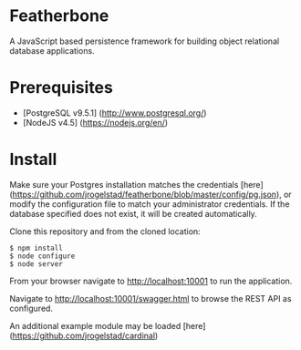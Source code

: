 Featherbone
===========
A JavaScript based persistence framework for building object relational database applications.

# Prerequisites
* [PostgreSQL v9.5.1] (http://www.postgresql.org/)
* [NodeJS v4.5] (https://nodejs.org/en/)
  
# Install

Make sure your Postgres installation matches the credentials [here] (https://github.com/jrogelstad/featherbone/blob/master/config/pg.json), or modify the configuration file to match your administrator credentials. If the database specified does not exist, it will be created automatically.

Clone this repository and from the cloned location:

```text
$ npm install
$ node configure
$ node server
```

From your browser navigate to <http://localhost:10001> to run the application.

Navigate to <http://localhost:10001/swagger.html> to browse the REST API as configured.

An additional example module may be loaded [here] (https://github.com/jrogelstad/cardinal)
